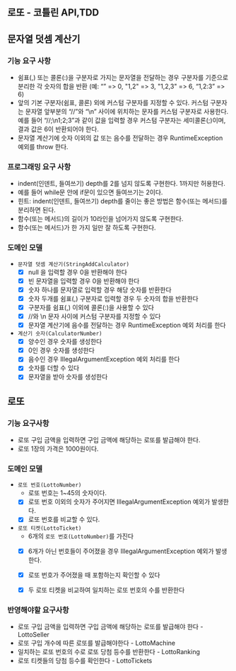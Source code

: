 ## 로또 - 코틀린 API,TDD

## 문자열 덧셈 계산기

### 기능 요구 사항
- 쉼표(,) 또는 콜론(:)을 구분자로 가지는 문자열을 전달하는 경우 구분자를 기준으로 분리한 각 숫자의 합을 반환 (예: “” => 0, "1,2" => 3, "1,2,3" => 6, “1,2:3” => 6)
- 앞의 기본 구분자(쉼표, 콜론) 외에 커스텀 구분자를 지정할 수 있다. 커스텀 구분자는 문자열 앞부분의 “//”와 “\n” 사이에 위치하는 문자를 커스텀 구분자로 사용한다. 예를 들어 “//;\n1;2;3”과 같이 값을 입력할 경우 커스텀 구분자는 세미콜론(;)이며, 결과 값은 6이 반환되어야 한다.
- 문자열 계산기에 숫자 이외의 값 또는 음수를 전달하는 경우 RuntimeException 예외를 throw 한다.

### 프로그래밍 요구 사항
- indent(인덴트, 들여쓰기) depth를 2를 넘지 않도록 구현한다. 1까지만 허용한다.
- 예를 들어 while문 안에 if문이 있으면 들여쓰기는 2이다.
- 힌트: indent(인덴트, 들여쓰기) depth를 줄이는 좋은 방법은 함수(또는 메서드)를 분리하면 된다.
- 함수(또는 메서드)의 길이가 10라인을 넘어가지 않도록 구현한다.
- 함수(또는 메서드)가 한 가지 일만 잘 하도록 구현한다.

### 도메인 모델

- `문자열 덧셈 계산기(StringAddCalculator)`
  - [X] null 을 입력할 경우 0을 반환해야 한다
  - [X] 빈 문자열을 입력할 경우 0을 반환해야 한다
  - [X] 숫자 하나를 문자열로 입력할 경우 해당 숫자를 반환한다
  - [X] 숫자 두개를 쉼표(,) 구분자로 입력할 경우 두 숫자의 합을 반환한다
  - [X] 구분자를 쉼표(,) 이외에 콜론(:)을 사용할 수 있다
  - [X] //와 \\n 문자 사이에 커스텀 구분자를 지정할 수 있다
  - [X] 문자열 계산기에 음수를 전달하는 경우 RuntimeException 예외 처리를 한다
  
- `계산기 숫자(CalculatorNumber)`
  - [X] 양수인 경우 숫자를 생성한다
  - [X] 0인 경우 숫자를 생성한다
  - [X] 음수인 경우 IllegalArgumentException 예외 처리를 한다
  - [X] 숫자를 더할 수 있다
  - [X] 문자열을 받아 숫자를 생성한다

## 로또

### 기능 요구사항
- 로또 구입 금액을 입력하면 구입 금액에 해당하는 로또를 발급해야 한다.
- 로또 1장의 가격은 1000원이다.

### 도메인 모델
- `로또 번호(LottoNumber)`
  - 로또 번호는 1~45의 숫자이다.
  - [X] 로또 번호 이외의 숫자가 주어지면 IllegalArgumentException 예외가 발생한다.
  - [X] 로또 번호를 비교할 수 있다.
  
- `로또 티켓(LottoTicket)`
  - 6개의 `로또 번호(LottoNumber)`를 가진다
  - [X] 6개가 아닌 번호들이 주어졌을 경우 IllegalArgumentException 예외가 발생한다.
  - [X] 로또 번호가 주어졌을 때 포함하는지 확인할 수 있다
  - [X] 두 로또 티켓을 비교하여 일치하는 로또 번호의 수를 반환한다


### 반영해야할 요구사항
- 로또 구입 금액을 입력하면 구입 금액에 해당하는 로또를 발급해야 한다 - LottoSeller
- 로또 구입 개수에 따른 로또를 발급해야한다 - LottoMachine
- 일치하는 로또 번호의 수로 로또 당첨 등수를 반환한다 - LottoRanking
- 로또 티켓들의 당첨 등수를 확인한다 - LottoTickets
